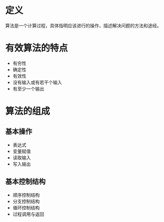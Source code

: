 # 定义
算法是一个计算过程，具体指明应该进行的操作，描述解决问题的方法和途经。

# 有效算法的特点
- 有穷性
- 确定性
- 有效性
- 没有输入或有若干个输入
- 有至少一个输出

# 算法的组成
## 基本操作
- 表达式
- 变量赋值
- 读取输入
- 写入输出
## 基本控制结构
- 顺序控制结构
- 分支控制结构
- 循环控制结构
- 过程调用与返回